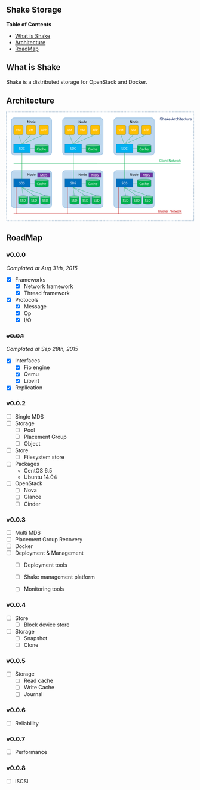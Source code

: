 ## Shake Storage

**Table of Contents**

- [What is Shake](#what-is-shake)
- [Architecture](#architecture)
- [RoadMap](#roadmap)

## What is Shake

Shake is a distributed storage for OpenStack and Docker.

## Architecture

![Shake Architecture](/resource/doc/architecture.png?raw=true)

## RoadMap

### ~~v0.0.0~~

*Complated at Aug 31th, 2015*

- [x] Frameworks
  - [x] Network framework
  - [x] Thread framework
- [x] Protocols
  - [x] Message
  - [x] Op
  - [x] I/O

### ~~v0.0.1~~

*Complated at Sep 28th, 2015*

- [x] Interfaces
  - [x] Fio engine
  - [x] Qemu
  - [x] Libvirt
- [x] Replication

### v0.0.2

- [ ] Single MDS
- [ ] Storage
  - [ ] Pool
  - [ ] Placement Group
  - [ ] Object
- [ ] Store
  - [ ] Filesystem store
- [ ] Packages
  - CentOS 6.5
  - Ubuntu 14.04
- [ ] OpenStack
  - [ ] Nova
  - [ ] Glance
  - [ ] Cinder

### v0.0.3

- [ ] Multi MDS
- [ ] Placement Group Recovery
- [ ] Docker
- [ ] Deployment & Management
  - [ ] Deployment tools
  - [ ] Shake management platform
  - [ ] Monitoring tools


### v0.0.4

- [ ] Store
  - [ ] Block device store
- [ ] Storage
  - [ ] Snapshot
  - [ ] Clone

### v0.0.5

- [ ] Storage
  - [ ] Read cache
  - [ ] Write Cache
  - [ ] Journal

### v0.0.6

- [ ] Reliability

### v0.0.7

- [ ] Performance

### v0.0.8

- [ ] iSCSI
